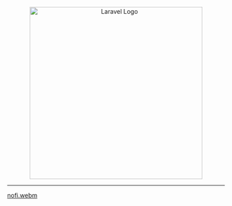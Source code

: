 <p align="center"><a href="https://laravel.com" target="_blank"><img src="https://raw.githubusercontent.com/laravel/art/master/logo-lockup/5%20SVG/2%20CMYK/1%20Full%20Color/laravel-logolockup-cmyk-red.svg" width="400" alt="Laravel Logo"></a></p>
<hr>
 
[nofi.webm](https://github.com/nahedshehata/PushNotificationWithFireBase/assets/109394234/d793a889-422a-4573-aba9-9ea3e161555c)
